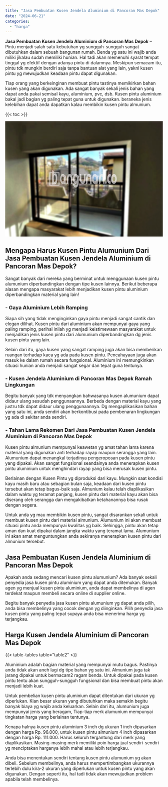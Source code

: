 ```yaml
---
title: "Jasa Pembuatan Kusen Jendela Aluminium di Pancoran Mas Depok"
date: "2024-06-21"
categories: 
  - "harga"
---
```


**Jasa Pembuatan Kusen Jendela Aluminium di Pancoran Mas Depok** – Pintu menjadi salah satu kebutuhan yg sungguh-sungguh sangat dibutuhkan dalam sebuah bangunan rumah. Benda yg satu ini wajib anda miliki jikalau sudah memiliki hunian. Hal tadi akan memenuhi syarat tempat tinggal yg efektif dengan adanya pintu di dalamnya. Meskipun semacam itu, pintu tdk mungkin berdiri saja tanpa bantuan alat yang lain, yakni kusen pintu yg mewujudkan keadaan pintu dapat digunakan.

Tiap orang yang berkeinginan membuat pintu tastinya memikirkan bahan kusen yang akan digunakan. Ada sangat banyak sekali jenis bahan yang dapat anda pakai semisal kayu, aluminium, pvc, dsb. Kusen pintu aluminium bakal jadi bagian yg paling tepat guna untuk digunakan. beraneka jenis kelebihan dapat anda dapatkan kalau membikin kusen pintu almunium.

{{< toc >}}

![Jasa Pembuatan Kusen Jendela Aluminium di Pancoran Mas Depok](/images/harga-kusen-jendela-alumunium-06.png)

## Mengapa Harus Kusen Pintu Alumunium Dari Jasa Pembuatan Kusen Jendela Aluminium di Pancoran Mas Depok?

Sangat banyak dari mereka yang berminat untuk menggunaan kusen pintu alumunium diperbandingkan dengan tipe kusen lainnya. Berikut beberapa alasan mengapa masyarakat lebih menjadikan kusen pintu aluminium diperbandingkan material yang lain!

### \- Gaya Aluminium Lebih Ramping

Siapa sih yang tidak menginginkan gaya pintu menjadi sangat cantik dan elegan dilihat. Kusen pintu dari aluminium akan mempunyai gaya yang paling ramping, perihal inilah yg menjadi keistimewaan masyarakat untuk menjadikan jenis kusen pintu dari alumunium diperbandingkan dg jenis kusen pintu yang lain.

Selain dari itu, gaya kusen yang sangat ramping juga akan bisa memberikan ruangan terhadap kaca yg ada pada kusen pintu. Pencahayaan juga akan masuk ke dalam rumah secara fungsional. Aluminium ini memungkinkan situasi hunian anda menjadi sangat segar dan tepat guna tentunya.

### \- Kusen Jendela Aluminium di Pancoran Mas Depok Ramah Lingkungan

Begitu banyak yang tdk menyangkan bahwasanya kusen alumunium dapat didaur ulang sesudah penggunaannya. Berbeda dengan material kayu yang justru tdk dapat didaur ulang penggunaannya. Dg mengaplikasikan bahan yang satu ini, anda sendiri akan berkontibusi pada pembenaran lingkungan yg ada di sekitar anda sendiri.

### \- Tahan Lama Rekomen Dari Jasa Pembuatan Kusen Jendela Aluminium di Pancoran Mas Depok

Kusen pintu almunium mempunyai keawetan yg amat tahan lama karena material yang digunakan anti terhadap rayap maupun serangga yang lain. Alumunium dapat menangkal terjadinya pengeroposan pada kusen pintu yang dipakai. Akan sangat fungsional seandainya anda menerapkan kusen pintu aluminium untuk menghindari rayap yang bisa merusak kusen pintu.

Berlainan dengan Kusen Pintu yg diproduksi dari kayu. Mungkin saat kondisi kayu masih baru atau sebagian bulan saja, keadaan dari kusen pintu tersebut akan tetap bagus-baik saja. Almunium kalau telah diaplikasikan dalam waktu yg teramat panjang, kusen pintu dari material kayu akan bisa diserang oleh serangga dan mengakibatkan ketahanannya bisa rusak dengan segera.

Untuk anda yg mau membikin kusen pintu, sangat disarankan sekali untuk membuat kusen pintu dari material almunium. Alumunium ini akan membuat situasi pintu anda mempunyai kwalitas yg baik. Sehingga, pintu akan tetap aman dan kuat dipakai dalam jangka waktu yang teramat lama. Alumunium ini akan amat menguntungkan anda sekiranya menerapkan kusen pintu dari almunium tersebut.

## Jasa Pembuatan Kusen Jendela Aluminium di Pancoran Mas Depok

Apakah anda sedang mencari kusen pintu alumunium? Ada banyak sekali penyedia jasa kusen pintu aluminium yang dapat anda ditemukan. Banyak agen yg menjual kusen pintu aluminium, anda dapat membelinya di agen terdekat maupun membeli secara online di supplier online.

Begitu banyak penyedia jasa kusen pintu alumunium yg dapat anda pilih, anda bisa membelinya yang cocok dengan yg diinginkan. Pilih penyedia jasa kusen pintu yang paling tepat supaya anda bisa menerima harga yg terjangkau.

## Harga Kusen Jendela Aluminium di Pancoran Mas Depok

{{< table-tables table="table2" >}}

Aluminium adalah bagian material yang mempunyai mutu bagus. Pastinya anda tidak akan aneh lagi dg tipe bahan yg satu ini. Almunium juga tak jarang dipakai untuk bermacam2 ragam benda. Untuk dipakai pada kusen pintu tentu akan sungguh-sungguh fungsional dan bisa membuat pintu akan menjadi lebih kuat.

Untuk pembelian kusen pintu aluminium dapat ditentukan dari ukuran yg diperlukan. Kian besar ukuran yang dibutuhkan maka semakin begitu banyak biaya yg wajib anda keluarkan. Selain dari itu, alumunium juga mempunyai jenis yang beragam, Tiap-tiap merk alumunium mempunyai tingkatan harga yang berlainan tentunya.

Kenapa halnya kusen pintu aluminium 3 inch dg ukuran 1 inch dipasarkan dengan harga Rp. 96.000, untuk kusen pintu almunium 4 inch dipasarkan dengan harga Rp. 111.000. Harus seluruh tergantung dari merk yang diaplikasikan. Masing-masing merk memiliki poin harga jual sendiri-sendiri yg menciptakan harganya lebih mahal atau lebih terjangkau.

Anda bisa menentukan sendiri tentang kusen pintu alumunium yg akan dibeli. Sebelum membelinya, anda harus mempertimbangkan ukurannya terlebih dulu kira-2 ukuran yang diperlukan untuk kusen pintu yang akan digunakan. Dengan seperti itu, hal tadi tidak akan mewujudkan problem apabila telah membelinya.
